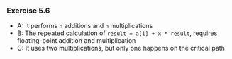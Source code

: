 ### Exercise 5.6
- A: It performs `n` additions and `n` multiplications
- B: The repeated calculation of `result = a[i] + x * result`, requires floating-point addition and multiplication
- C: It uses two multiplications, but only one happens on the critical path
